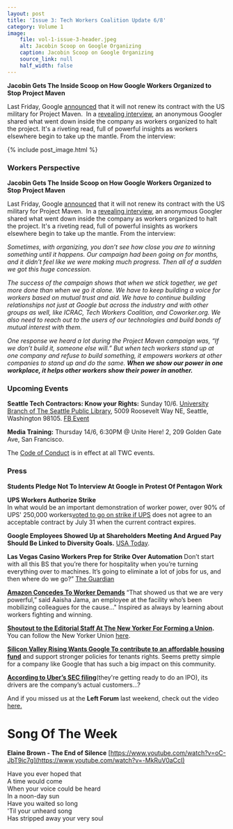 ```yaml
---
layout: post
title: 'Issue 3: Tech Workers Coalition Update 6/8'
category: Volume 1
image:
    file: vol-1-issue-3-header.jpeg
    alt: Jacobin Scoop on Google Organizing
    caption: Jacobin Scoop on Google Organizing
    source_link: null
    half_width: false
---
```


<!-- Content imported from: http://eepurl.com/dxCVoL -->

**Jacobin Gets The Inside Scoop on How Google Workers Organized to Stop Project Maven**  

Last Friday, Google [announced](https://gizmodo.com/google-plans-not-to-renew-its-contract-for-project-mave-1826488620) that it will not renew its contract with the US military for Project Maven.&nbsp; In a [revealing interview](https://jacobinmag.com/2018/06/google-project-maven-military-tech-workers), an anonymous Googler shared what went down inside the company as workers organized to halt the project. It's a riveting&nbsp;read, full of powerful insights as workers elsewhere begin to take up the mantle. From the interview:


<!--excerpt-->

{% include post_image.html %}

###  Workers Perspective

**Jacobin Gets The Inside Scoop on How Google Workers Organized to Stop Project Maven**  
  
Last Friday, Google [announced](https://gizmodo.com/google-plans-not-to-renew-its-contract-for-project-mave-1826488620) that it will not renew its contract with the US military for Project Maven.&nbsp; In a [revealing interview](https://jacobinmag.com/2018/06/google-project-maven-military-tech-workers), an anonymous Googler shared what went down inside the company as workers organized to halt the project. It's a riveting&nbsp;read, full of powerful insights as workers elsewhere begin to take up the mantle. From the interview:
  
_Sometimes, with organizing, you don’t see how close you are to winning something until it happens. Our campaign had been going on for months, and it didn’t feel like we were making much progress. Then all of a sudden we got this huge concession._

_The success of the campaign shows that when we stick together, we get more done than when we go it alone. We have to keep building a voice for workers based on mutual trust and aid. We have to continue building relationships not just at Google but across the industry and with other groups as well, like ICRAC, Tech Workers Coalition, and Coworker.org. We also need to reach out to the users of our technologies and build bonds of mutual interest with them._

_One response we heard a lot during the Project Maven campaign was, “If we don’t build it, someone else will.” But when tech workers stand up at one company and refuse to build something, it empowers workers at other companies to stand up and do the same. **When we show our power in one workplace, it helps other workers show their power in another.**_

###  Upcoming Events

**Seattle Tech Contractors: Know your Rights:** Sunday 10/6.&nbsp;[University Branch of The Seattle Public Library](https://www.facebook.com/University-Branch-of-The-Seattle-Public-Library-110325159044381/), 5009 Roosevelt Way NE, Seattle, Washington 98105.&nbsp;[FB Event](https://www.facebook.com/events/194344231207737/)

**Media Training:** Thursday&nbsp;14/6, 6:30PM @ Unite Here! 2, 209 Golden Gate Ave, San Francisco.

The [Code of Conduct](https://techworkerscoalition.org/community-guide/) is in effect at all TWC events.

###  Press

**Students Pledge Not To Interview At Google in Protest Of Pentagon Work**
  
**UPS Workers Authorize Strike**  
In what would be an important demonstration of worker power, over 90% of UPS' 250,000 workers[voted to go on strike&nbsp;if UPS](http://inthesetimes.com/working/entry/21198/ups_teamsters_strike_hoffa_united_parcel_service) does not agree to an acceptable contract by&nbsp;July 31&nbsp;when the current contract expires.  
  
**Google Employees Showed Up at Shareholders Meeting And Argued Pay Should Be Linked to Diversity Goals.** [USA Today](https://www.usatoday.com/story/tech/2018/06/05/google-employee-activism-diversity-pentagon-shakes-up-internet-giant/665423002/).

**Las Vegas Casino Workers Prep for Strike Over Automation**
Don’t start with all this BS that you’re there for hospitality when you’re turning everything over to machines. It’s going to eliminate a lot of jobs for us, and then where do we go?”&nbsp;[The Guardian](https://www.theguardian.com/us-news/2018/jun/02/las-vegas-workers-strike-automation-casinos?CMP=Share_AndroidApp_Slack)

**[Amazon Concedes To Worker Demands](https://www.bloomberg.com/news/articles/2018-06-07/prime-day-ramadan-conflict-spurs-rare-amazon-worker-agitation)&nbsp;**“That showed us that we are very powerful,” said Aaisha Jama, an employee at the facility who’s been mobilizing colleagues for the cause..."&nbsp;Inspired as always by learning about workers fighting and winning.

**[Shoutout to the Editorial Staff At The New Yorker For Forming a Union](https://twitter.com/newyorkerunion/status/1004345931620339712).** You can follow the New Yorker Union [here](https://twitter.com/newyorkerunion).

**[Silicon Valley Rising Wants Google To contribute to an affordable housing fund](http://abc7news.com/business/activists-rally-outside-alphabet-shareholders-meeting-in-mountain-view/3569558/?sf191239371=1)** and support stronger policies for tenants rights. Seems pretty simple for a company like Google that has such a big impact on this community.

**[According to Uber’s SEC filing](http://observer.com/2017/10/uber-going-public-sec-business-model-driver-earnings/)**(they're getting ready to do an IPO), its drivers are the company’s actual customers...?

And if you missed us at the **Left Forum** last weekend, check out the video [here.](https://www.facebook.com/TechWorkersCoalition/videos/2080683772174144/)  


# Song Of The Week

**Elaine Brown - The End of Silence**
[https://www.youtube.com/watch?v=oC-JbT9ic7g](https://www.youtube.com/watch?v=-MkRuV0aCcI)  

Have you ever hoped that  
A time would come  
When your voice could be heard  
In a noon-day sun  
Have you waited so long  
'Til your unheard song  
Has stripped away your very soul  
